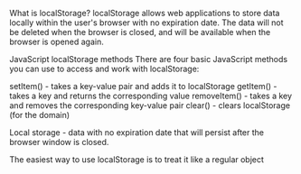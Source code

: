 What is localStorage?
localStorage allows web applications to store data locally within the user's browser with no expiration date. The data will not be deleted when the browser is closed, and will be available when the browser is opened again.

JavaScript localStorage methods
There are four basic JavaScript methods you can use to access and work with localStorage:

setItem() - takes a key-value pair and adds it to localStorage
getItem() - takes a key and returns the corresponding value
removeItem() - takes a key and removes the corresponding key-value pair
clear() - clears localStorage (for the domain)

Local storage - data with no expiration date that will persist after the browser window is closed.

The easiest way to use localStorage is to treat it like a regular object